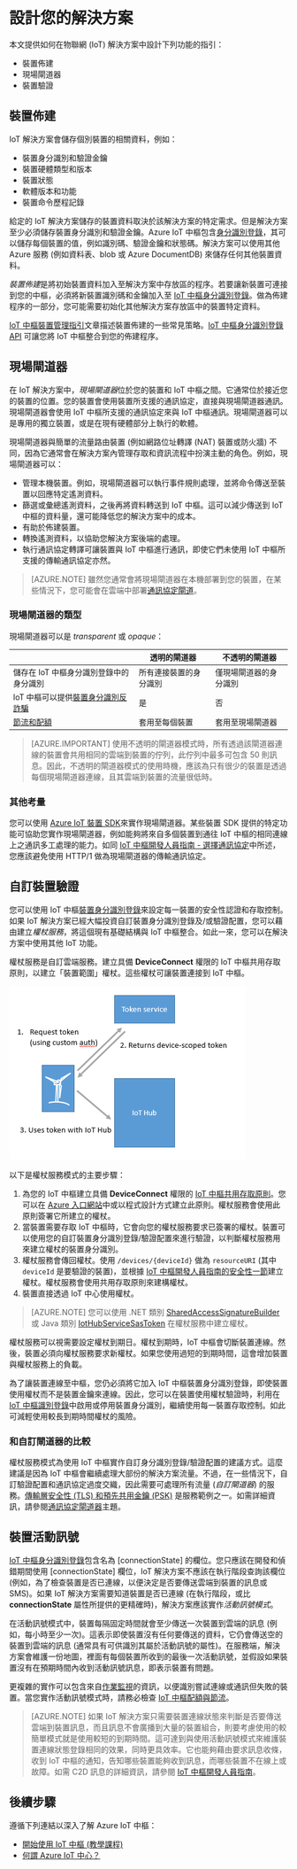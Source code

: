<properties
 pageTitle="IoT 中樞解決方案指引 | Microsoft Azure"
 description="使用 Azure IoT 中樞來開發 IoT 解決方案的閘道器、裝置佈建及驗證的相關指引主題。"
 services="iot-hub"
 documentationCenter=""
 authors="dominicbetts"
 manager="timlt"
 editor=""/>

<tags
 ms.service="iot-hub"
 ms.devlang="na"
 ms.topic="article"
 ms.tgt_pltfrm="na"
 ms.workload="na"
 ms.date="02/03/2016"
 ms.author="dobett"/>

# 設計您的解決方案

本文提供如何在物聯網 (IoT) 解決方案中設計下列功能的指引：

- 裝置佈建
- 現場閘道器
- 裝置驗證

## 裝置佈建

IoT 解決方案會儲存個別裝置的相關資料，例如：

- 裝置身分識別和驗證金鑰
- 裝置硬體類型和版本
- 裝置狀態
- 軟體版本和功能
- 裝置命令歷程記錄

給定的 IoT 解決方案儲存的裝置資料取決於該解決方案的特定需求。但是解決方案至少必須儲存裝置身分識別和驗證金鑰。Azure IoT 中樞包含[身分識別登錄][lnk-devguide-identityregistry]，其可以儲存每個裝置的值，例如識別碼、驗證金鑰和狀態碼。解決方案可以使用其他 Azure 服務 (例如資料表、blob 或 Azure DocumentDB) 來儲存任何其他裝置資料。

*裝置佈建*是將初始裝置資料加入至解決方案中存放區的程序。若要讓新裝置可連接到您的中樞，必須將新裝置識別碼和金鑰加入至 [IoT 中樞身分識別登錄][lnk-devguide-identityregistry]。做為佈建程序的一部分，您可能需要初始化其他解決方案存放區中的裝置特定資料。

[IoT 中樞裝置管理指引][lnk-device-management]文章描述裝置佈建的一些常見策略。[IoT 中樞身分識別登錄 API][lnk-devguide-identityregistry] 可讓您將 IoT 中樞整合到您的佈建程序。

## 現場閘道器

在 IoT 解決方案中，*現場閘道器*位於您的裝置和 IoT 中樞之間。它通常位於接近您的裝置的位置。您的裝置會使用裝置所支援的通訊協定，直接與現場閘道器通訊。現場閘道器會使用 IoT 中樞所支援的通訊協定來與 IoT 中樞通訊。現場閘道器可以是專用的獨立裝置，或是在現有硬體部分上執行的軟體。

現場閘道器與簡單的流量路由裝置 (例如網路位址轉譯 (NAT) 裝置或防火牆) 不同，因為它通常會在解決方案內管理存取和資訊流程中扮演主動的角色。例如，現場閘道器可以：

- 管理本機裝置。例如，現場閘道器可以執行事件規則處理，並將命令傳送至裝置以回應特定遙測資料。
- 篩選或彙總遙測資料，之後再將資料轉送到 IoT 中樞。這可以減少傳送到 IoT 中樞的資料量，還可能降低您的解決方案中的成本。
- 有助於佈建裝置。
- 轉換遙測資料，以協助您解決方案後端的處理。
- 執行通訊協定轉譯可讓裝置與 IoT 中樞進行通訊，即使它們未使用 IoT 中樞所支援的傳輸通訊協定亦然。

> [AZURE.NOTE] 雖然您通常會將現場閘道器在本機部署到您的裝置，在某些情況下，您可能會在雲端中部署[通訊協定閘道][lnk-gateway]。

### 現場閘道器的類型

現場閘道器可以是 *transparent* 或 *opaque*：

| &nbsp; | 透明的閘道器 | 不透明的閘道器|
|--------|-------------|--------|
| 儲存在 IoT 中樞身分識別登錄中的身分識別 | 所有連接裝置的身分識別 | 僅現場閘道器的身分識別 |
| IoT 中樞可以提供[裝置身分識別反詐騙][lnk-devguide-antispoofing] | 是 | 否 |
| [節流和配額][lnk-throttles-quotas] | 套用至每個裝置 | 套用至現場閘道器 |

> [AZURE.IMPORTANT]  使用不透明的閘道器模式時，所有透過該閘道器連線的裝置會共用相同的雲端到裝置的佇列，此佇列中最多可包含 50 則訊息。因此，不透明的閘道器模式的使用時機，應該為只有很少的裝置是透過每個現場閘道器連線，且其雲端到裝置的流量很低時。

### 其他考量

您可以使用 [Azure IoT 裝置 SDK][lnk-device-sdks]來實作現場閘道器。某些裝置 SDK 提供的特定功能可協助您實作現場閘道器，例如能夠將來自多個裝置到通往 IoT 中樞的相同連線上之通訊多工處理的能力。如同 [IoT 中樞開發人員指南 - 選擇通訊協定][lnk-devguide-protocol]中所述，您應該避免使用 HTTP/1 做為現場閘道器的傳輸通訊協定。

## 自訂裝置驗證

您可以使用 IoT 中樞[裝置身分識別登錄][lnk-devguide-identityregistry]來設定每一裝置的安全性認證和存取控制。如果 IoT 解決方案已經大幅投資自訂裝置身分識別登錄及/或驗證配置，您可以藉由建立*權杖服務*，將這個現有基礎結構與 IoT 中樞整合。如此一來，您可以在解決方案中使用其他 IoT 功能。

權杖服務是自訂雲端服務。建立具備 **DeviceConnect** 權限的 IoT 中樞共用存取原則，以建立「裝置範圍」權杖。這些權杖可讓裝置連接到 IoT 中樞。

  ![權杖服務模式的步驟][img-tokenservice]

以下是權杖服務模式的主要步驟：

1. 為您的 IoT 中樞建立具備 **DeviceConnect** 權限的 [IoT 中樞共用存取原則][lnk-devguide-security]。您可以在 [Azure 入口網站][lnk-portal]中或以程式設計方式建立此原則。權杖服務會使用此原則簽署它所建立的權杖。
2. 當裝置需要存取 IoT 中樞時，它會向您的權杖服務要求已簽署的權杖。裝置可以使用您的自訂裝置身分識別登錄/驗證配置來進行驗證，以判斷權杖服務用來建立權杖的裝置身分識別。
3. 權杖服務會傳回權杖。使用 `/devices/{deviceId}` 做為 `resourceURI` (其中 `deviceId` 是要驗證的裝置)，並根據 [IoT 中樞開發人員指南的安全性一節][lnk-devguide-security]建立權杖。權杖服務會使用共用存取原則來建構權杖。
4. 裝置直接透過 IoT 中心使用權杖。

> [AZURE.NOTE] 您可以使用 .NET 類別 [SharedAccessSignatureBuilder][lnk-dotnet-sas] 或 Java 類別 [IotHubServiceSasToken][lnk-java-sas] 在權杖服務中建立權杖。

權杖服務可以視需要設定權杖到期日。權杖到期時，IoT 中樞會切斷裝置連線。然後，裝置必須向權杖服務要求新權杖。如果您使用過短的到期時間，這會增加裝置與權杖服務上的負載。

為了讓裝置連線至中樞，您仍必須將它加入 IoT 中樞裝置身分識別登錄，即使裝置使用權杖而不是裝置金鑰來連線。因此，您可以在裝置使用權杖驗證時，利用在 [IoT 中樞識別登錄][lnk-devguide-identityregistry]中啟用或停用裝置身分識別，繼續使用每一裝置存取控制。如此可減輕使用較長到期時間權杖的風險。

### 和自訂閘道器的比較

權杖服務模式為使用 IoT 中樞實作自訂身分識別登錄/驗證配置的建議方式。這麼建議是因為 IoT 中樞會繼續處理大部份的解決方案流量。不過，在一些情況下，自訂驗證配置和通訊協定過度交織，因此需要可處理所有流量 (*自訂閘道器*) 的服務。[傳輸層安全性 (TLS) 和預先共用金鑰 (PSK)][lnk-tls-psk] 是服務範例之一。如需詳細資訊，請參閱[通訊協定閘道器][lnk-gateway]主題。

## 裝置活動訊號 <a id="heartbeat"></a>

[IoT 中樞身分識別登錄][lnk-devguide-identityregistry]包含名為 [connectionState] 的欄位。您只應該在開發和偵錯期間使用 [connectionState] 欄位，IoT 解決方案不應該在執行階段查詢該欄位 (例如，為了檢查裝置是否已連線，以便決定是否要傳送雲端到裝置的訊息或 SMS)。如果 IoT 解決方案需要知道裝置是否已連線 (在執行階段，或比 **connectionState** 屬性所提供的更精確時)，解決方案應該實作*活動訊號模式*。

在活動訊號模式中，裝置每隔固定時間就會至少傳送一次裝置到雲端的訊息 (例如，每小時至少一次)。這表示即使裝置沒有任何要傳送的資料，它仍會傳送空的裝置到雲端的訊息 (通常具有可供識別其屬於活動訊號的屬性)。在服務端，解決方案會維護一份地圖，裡面有每個裝置所收到的最後一次活動訊號，並假設如果裝置沒有在預期時間內收到活動訊號訊息，即表示裝置有問題。

更複雜的實作可以包含來自[作業監視][lnk-devguide-opmon]的資訊，以便識別嘗試連線或通訊但失敗的裝置。當您實作活動訊號模式時，請務必檢查 [IoT 中樞配額與節流][]。

> [AZURE.NOTE] 如果 IoT 解決方案只需要裝置連線狀態來判斷是否要傳送雲端到裝置訊息，而且訊息不會廣播到大量的裝置組合，則要考慮使用的較簡單模式就是使用較短的到期時間。這可達到與使用活動訊號模式來維護裝置連線狀態登錄相同的效果，同時更具效率。它也能夠藉由要求訊息收條，收到 IoT 中樞的通知，告知哪些裝置能夠收到訊息，而哪些裝置不在線上或故障。如需 C2D 訊息的詳細資訊，請參閱 [IoT 中樞開發人員指南][lnk-devguide-messaging]。

## 後續步驟

遵循下列連結以深入了解 Azure IoT 中樞：

- [開始使用 IoT 中樞 (教學課程)][lnk-get-started]
- [何謂 Azure IoT 中心？][lnk-what-is-hub]

[img-tokenservice]: ./media/iot-hub-guidance/tokenservice.png

[lnk-devguide-identityregistry]: iot-hub-devguide.md#identityregistry
[lnk-device-management]: iot-hub-device-management.md
[lnk-devguide-opmon]: iot-hub-operations-monitoring.md

[lnk-device-sdks]: iot-hub-sdks-summary.md
[lnk-devguide-security]: iot-hub-devguide.md#security
[lnk-tls-psk]: https://tools.ietf.org/html/rfc4279
[lnk-gateway]: iot-hub-protocol-gateway.md

[lnk-get-started]: iot-hub-csharp-csharp-getstarted.md
[lnk-what-is-hub]: iot-hub-what-is-iot-hub.md
[lnk-portal]: https://portal.azure.com
[lnk-throttles-quotas]: ../azure-subscription-service-limits.md/#iot-hub-limits
[lnk-devguide-antispoofing]: iot-hub-devguide.md#antispoofing
[lnk-devguide-protocol]: iot-hub-devguide.md#amqpvshttp
[lnk-devguide-messaging]: iot-hub-devguide.md#messaging
[lnk-dotnet-sas]: https://msdn.microsoft.com/library/microsoft.azure.devices.common.security.sharedaccesssignaturebuilder.aspx
[lnk-java-sas]: http://azure.github.io/azure-iot-sdks/java/service/api_reference/com/microsoft/azure/iot/service/auth/IotHubServiceSasToken.html
[IoT 中樞配額與節流]: iot-hub-devguide.md#throttling

<!---HONumber=AcomDC_0316_2016-->